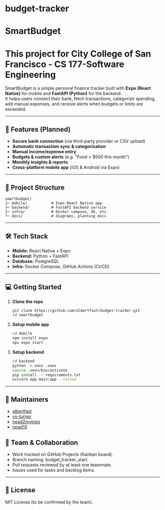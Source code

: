 # budget-tracker
# SmartBudget
# This project for City College of San Francisco - CS 177-Software Engineering 
SmartBudget is a simple personal finance tracker built with **Expo (React Native)** for mobile and **FastAPI (Python)** for the backend.  
It helps users connect their bank, fetch transactions, categorize spending, add manual expenses, and receive alerts when budgets or limits are exceeded.

---

## 🚀 Features (Planned)

- **Secure bank connection** (via third-party provider or CSV upload)
- **Automatic transaction sync & categorization**
- **Manual income/expense entry**
- **Budgets & custom alerts** (e.g. "Food > $500 this month")
- **Monthly insights & reports**
- **Cross-platform mobile app** (iOS & Android via Expo)

---

## 📂 Project Structure

```
smartbudget/
├─ mobile/           # Expo React Native app
├─ backend/          # FastAPI backend service
├─ infra/            # Docker compose, db, etc.
└─ docs/             # diagrams, planning docs
```

---

## 🛠️ Tech Stack

- **Mobile:** React Native + Expo
- **Backend:** Python + FastAPI
- **Database:** PostgreSQL
- **Infra:** Docker Compose, GitHub Actions (CI/CD)

---

## 💻 Getting Started

1. **Clone the repo**
   ```bash
   git clone https://github.com/albertfast/budget-tracker.git
   cd smartbudget
   ```

2. **Setup mobile app**
   ```bash
   cd mobile
   npm install expo
   npx expo start
   ```

3. **Setup backend**
   ```bash
   cd backend
   python -m venv .venv
   source .venv/bin/activate
   pip install -r requirements.txt
   uvicorn app.main:app --reload
   ```

---

## 👤 Maintainers

- [albertfast](https://github.com/albertfast)
- [vs-turner](https://github.com/vs-turner)
- [head2mytoes](https://github.com/head2mytoes)
- [npad10](https://github.com/npad10)

## 👥 Team & Collaboration

- Work tracked on GitHub Projects (Kanban board).
- Branch naming: budget_tracker_start.
- Pull requests reviewed by at least one teammate.
- Issues used for tasks and backlog items.

---

## 📄 License

MIT License (to be confirmed by the team).

